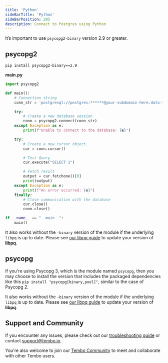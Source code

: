 ```yaml
---
title: 'Python'
sideBarTitle: 'Python'
sideBarPosition: 205
description: Connect to Postgres using Python
---
```


It’s important to use `psycopg2-binary` version 2.9 or greater.


## psycopg2

```shell
pip install psycopg2-binary==2.9
```


**main.py**
```python
import psycopg2

def main():
    # Connection string
    conn_str = 'postgresql://postgres:******@your-subdomain-here.data-1.use1.tembo.io:5432?sslmode=require'

    try:
        # Create a new database session
        conn = psycopg2.connect(conn_str)
    except Exception as e:
        print(f"Unable to connect to the database: {e}")

    try:
        # Create a new cursor object.
        cur = conn.cursor()

        # Test Query
        cur.execute("SELECT 1")

        # Fetch result
        output = cur.fetchone()[0]
        print(output)
    except Exception as e:
        print(f"An error occurred: {e}")
    finally:
        # Close communication with the database
        cur.close()
        conn.close()

if __name__ == "__main__":
    main()
```

It also works without the `-binary` version of the module if the underlying `libpq` is up to date. Please see [our libpq guide](/docs/getting-started/quickstarts/database-clients-and-tools/libpq) to update your version of **libpq**.

## psycopg

If you're using Psycopg 3, which is the module named `psycopg`, then you may choose to install the version that includes the packaged dependencies like this `pip install "psycopg[binary,pool]"`, similar to the case of Psycopg 2.

It also works without the `-binary` version of the module if the underlying `libpq` is up to date. Please see [our libpq guide](/docs/getting-started/quickstarts/database-clients-and-tools/libpq) to update your version of **libpq**.

## Support and Community

If you encounter any issues, please check out our [troubleshooting guide](/docs/product/cloud/troubleshooting) or contact [support@tembo.io](mailto:support@tembo.io).

You're also welcome to join our [Tembo Community](https://join.slack.com/t/tembocommunity/shared_invite/zt-23o25qt91-AnZoC1jhLMLubwia4GeNGw) to meet and collaborate with other Tembo users.

